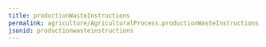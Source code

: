 ```yaml
---
title: productionWasteInstructions
permalink: agriculture/AgriculturalProcess.productionWasteInstructions.html
jsonid: productionwasteinstructions
---
```

